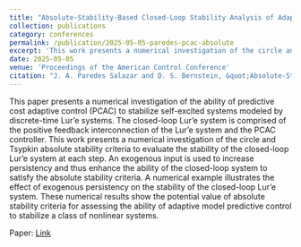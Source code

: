 ```yaml
---
title: "Absolute-Stability-Based Closed-Loop Stability Analysis of Adaptive Model Predictive Control for Self-Excited Lur’e Systems"
collection: publications
category: conferences
permalink: /publication/2025-05-05-paredes-pcac-absolute
excerpt: 'This work presents a numerical investigation of the circle and Tsypkin absolute stability criteria to evaluate the stability of a closed-loop Lur’e system at each step, comprised of the positive feedback interconnection of a Lur’e system and a predictive cost adaptive control (PCAC)-based controller.'
date: 2025-05-05
venue: 'Proceedings of the American Control Conference'
citation: "J. A. Paredes Salazar and D. S. Bernstein, &quot;Absolute-Stability-Based Closed-Loop Stability Analysis of Adaptive Model Predictive Control for Self-Excited Lur’e Systems,&quot; in <i>Proc. Amer. Contr. Conf. (ACC),</i> IEEE, 2025, pp. 2477-2482."
---
```


This paper presents a numerical investigation of the ability of predictive cost adaptive control (PCAC) to stabilize self-excited systems modeled by discrete-time Lur’e systems. The closed-loop Lur’e system is comprised of the positive feedback interconnection of the Lur’e system and the PCAC controller. This work presents a numerical investigation of the circle and Tsypkin absolute stability criteria to evaluate the stability of the closed-loop Lur’e system at each step. An exogenous input is used to increase persistency and thus enhance the ability of the closed-loop system to satisfy the absolute stability criteria. A numerical example illustrates the effect of exogenous persistency on the stability of the closed-loop Lur’e system. These numerical results show the potential value of absolute stability criteria for assessing the ability of adaptive model predictive control to stabilize a class of nonlinear systems.

Paper: <a href = "https://dsbaero.engin.umich.edu/wp-content/uploads/sites/441/2025/08/JuanACC2025_absolutestability.pdf"> Link </a>